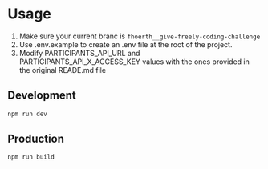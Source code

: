 # Usage

1. Make sure your current branc is `fhoerth__give-freely-coding-challenge`
2. Use .env.example to create an .env file at the root of the project.
3. Modify PARTICIPANTS_API_URL and PARTICIPANTS_API_X_ACCESS_KEY values with the ones provided in the original READE.md file

## Development

```bash
npm run dev
```

## Production

```bash
npm run build
```
